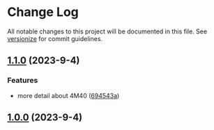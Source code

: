 # Change Log

All notable changes to this project will be documented in this file. See [versionize](https://github.com/versionize/versionize) for commit guidelines.

<a name="1.1.0"></a>
## [1.1.0](https://www.github.com/kyleratti/JdmDepot/releases/tag/v1.1.0) (2023-9-4)

### Features

* more detail about 4M40 ([694543a](https://www.github.com/kyleratti/JdmDepot/commit/694543ad45f7a4f898972fe2b102c5207b3e1840))

<a name="1.0.0"></a>
## [1.0.0](https://www.github.com/kyleratti/JdmDepot/releases/tag/v1.0.0) (2023-9-4)

